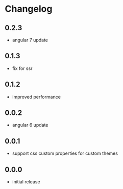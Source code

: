 # Changelog

## 0.2.3
- angular 7 update

## 0.1.3
- fix for ssr

## 0.1.2
- improved performance

## 0.0.2
- angular 6 update

## 0.0.1
- support css custom properties for custom themes

## 0.0.0
- initial release